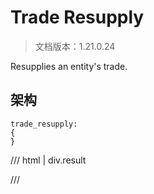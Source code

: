 # Trade Resupply

> 文档版本：1.21.0.24

Resupplies an entity's trade.

## 架构

```mcschema
trade_resupply:
{
}

```

/// html | div.result

///

